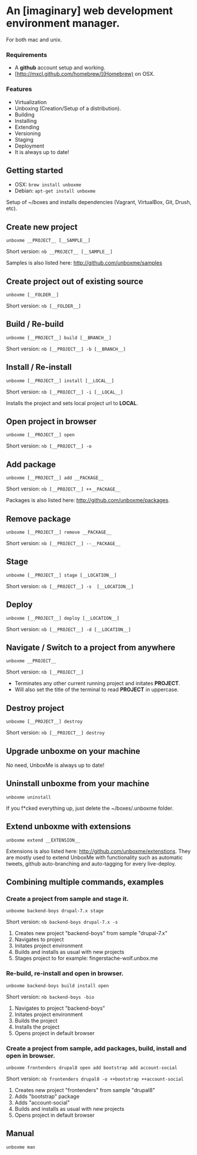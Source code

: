 # An [imaginary] web development environment manager.

For both mac and unix.

### Requirements
* A __github__ account setup and working.
* [http://mxcl.github.com/homebrew/](Homebrew) on OSX.

### Features
* Virtualization
* Unboxing (Creation/Setup of a distribution).
* Building
* Installing
* Extending
* Versioning
* Staging
* Deployment
* It is always up to date!

## Getting started

* OSX: `brew install unboxme`
* Debian: `apt-get install unboxme`

Setup of ~/boxes and installs dependencies (Vagrant, VirtualBox, Git, Drush, etc).

## Create new project

`unboxme __PROJECT__ [__SAMPLE__]`

Short version: `nb __PROJECT__ [__SAMPLE__]`

Samples is also listed here: http://github.com/unboxme/samples

## Create project out of existing source

`unboxme [__FOLDER__]`

Short version: `nb [__FOLDER__]`

## Build / Re-build

`unboxme [__PROJECT__] build [__BRANCH__]`

Short version: `nb [__PROJECT__] -b [__BRANCH__]`

## Install / Re-install

`unboxme [__PROJECT__] install [__LOCAL__]`

Short version: `nb [__PROJECT__] -i [__LOCAL__]`

Installs the project and sets local project url to __LOCAL__.

## Open project in browser

`unboxme [__PROJECT__] open`

Short version: `nb [__PROJECT__] -o`

## Add package

`unboxme [__PROJECT__] add __PACKAGE__`

Short version: `nb [__PROJECT__] ++__PACKAGE__`

Packages is also listed here: http://github.com/unboxme/packages.

## Remove package

`unboxme [__PROJECT__] remove __PACKAGE__`

Short version: `nb [__PROJECT__] --__PACKAGE__`

## Stage

`unboxme [__PROJECT__] stage [__LOCATION__]`

Short version: `nb [__PROJECT__] -s  [__LOCATION__]`

## Deploy

`unboxme [__PROJECT__] deploy [__LOCATION__]`

Short version: `nb [__PROJECT__] -d [__LOCATION__]`

## Navigate / Switch to a project from anywhere

`unboxme __PROJECT__`

Short version: `nb [__PROJECT__]`

* Terminates any other current running project and initates __PROJECT__.
* Will also set the title of the terminal to read __PROJECT__ in uppercase. 

## Destroy project

`unboxme [__PROJECT__] destroy`

Short version: `nb [__PROJECT__] destroy`

## Upgrade unboxme on your machine

No need, UnboxMe is always up to date!

## Uninstall unboxme from your machine

`unboxme uninstall`

If you f*cked everything up, just delete the ~/boxes/.unboxme folder.

## Extend unboxme with extensions

`unboxme extend __EXTENSION__`

Extensions is also listed here: http://github.com/unboxme/extenstions.
They are mostly used to extend UnboxMe with functionality such as automatic tweets, 
github auto-branching and auto-tagging for every live-deploy.

## Combining multiple commands, examples

### Create a project from sample and stage it.

`unboxme backend-boys drupal-7.x stage`

Short version: `nb backend-boys drupal-7.x -s`

1. Creates new project "backend-boys" from sample "drupal-7.x"
2. Navigates to project
3. Initates project environment
2. Builds and installs as usual with new projects
3. Stages project to for example: fingerstache-wolf.unbox.me

### Re-build, re-install and open in browser.

`unboxme backend-boys build install open`

Short version: `nb backend-boys -bio`

1. Navigates to project "backend-boys"
2. Initates project environment
2. Builds the project
3. Installs the project
4. Opens project in default browser

### Create a project from sample, add packages, build, install and open in browser.

`unboxme frontenders drupal8 open add bootstrap add account-social`

Short version: `nb frontenders drupal8 -o ++bootstrap ++account-social`

1. Creates new project "frontenders" from sample "drupal8"
2. Adds "bootstrap" package
3. Adds "account-social"
4. Builds and installs as usual with new projects
5. Opens project in default browser


## Manual

`unboxme man`
